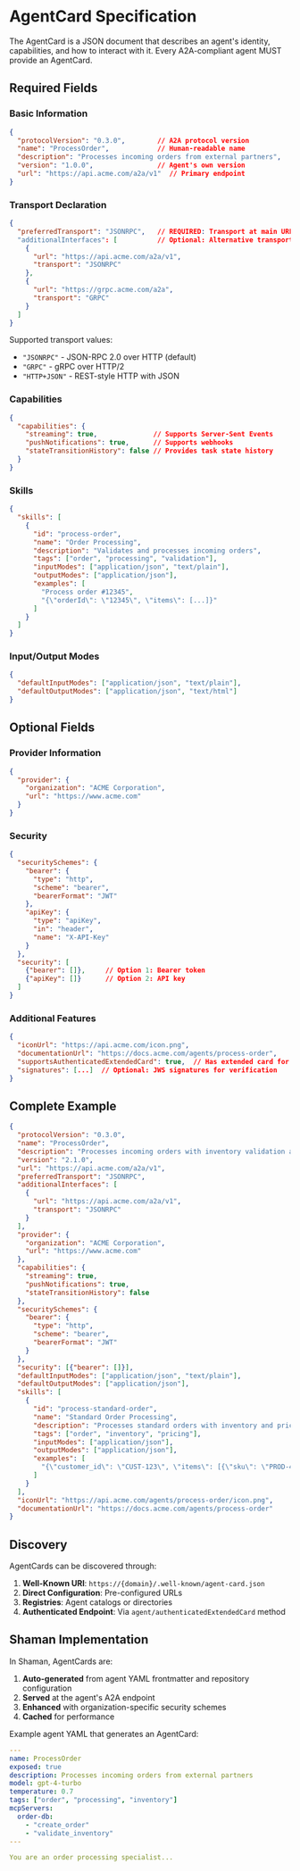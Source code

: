 # AgentCard Specification

The AgentCard is a JSON document that describes an agent's identity, capabilities, and how to interact with it. Every A2A-compliant agent MUST provide an AgentCard.

## Required Fields

### Basic Information

```json
{
  "protocolVersion": "0.3.0",        // A2A protocol version
  "name": "ProcessOrder",            // Human-readable name
  "description": "Processes incoming orders from external partners",
  "version": "1.0.0",                // Agent's own version
  "url": "https://api.acme.com/a2a/v1"  // Primary endpoint
}
```

### Transport Declaration

```json
{
  "preferredTransport": "JSONRPC",   // REQUIRED: Transport at main URL
  "additionalInterfaces": [          // Optional: Alternative transports
    {
      "url": "https://api.acme.com/a2a/v1",
      "transport": "JSONRPC"
    },
    {
      "url": "https://grpc.acme.com/a2a",
      "transport": "GRPC"
    }
  ]
}
```

Supported transport values:
- `"JSONRPC"` - JSON-RPC 2.0 over HTTP (default)
- `"GRPC"` - gRPC over HTTP/2
- `"HTTP+JSON"` - REST-style HTTP with JSON

### Capabilities

```json
{
  "capabilities": {
    "streaming": true,              // Supports Server-Sent Events
    "pushNotifications": true,      // Supports webhooks
    "stateTransitionHistory": false // Provides task state history
  }
}
```

### Skills

```json
{
  "skills": [
    {
      "id": "process-order",
      "name": "Order Processing",
      "description": "Validates and processes incoming orders",
      "tags": ["order", "processing", "validation"],
      "inputModes": ["application/json", "text/plain"],
      "outputModes": ["application/json"],
      "examples": [
        "Process order #12345",
        "{\"orderId\": \"12345\", \"items\": [...]}"
      ]
    }
  ]
}
```

### Input/Output Modes

```json
{
  "defaultInputModes": ["application/json", "text/plain"],
  "defaultOutputModes": ["application/json", "text/html"]
}
```

## Optional Fields

### Provider Information

```json
{
  "provider": {
    "organization": "ACME Corporation",
    "url": "https://www.acme.com"
  }
}
```

### Security

```json
{
  "securitySchemes": {
    "bearer": {
      "type": "http",
      "scheme": "bearer",
      "bearerFormat": "JWT"
    },
    "apiKey": {
      "type": "apiKey",
      "in": "header",
      "name": "X-API-Key"
    }
  },
  "security": [
    {"bearer": []},     // Option 1: Bearer token
    {"apiKey": []}      // Option 2: API key
  ]
}
```

### Additional Features

```json
{
  "iconUrl": "https://api.acme.com/icon.png",
  "documentationUrl": "https://docs.acme.com/agents/process-order",
  "supportsAuthenticatedExtendedCard": true,  // Has extended card for auth users
  "signatures": [...]  // Optional: JWS signatures for verification
}
```

## Complete Example

```json
{
  "protocolVersion": "0.3.0",
  "name": "ProcessOrder",
  "description": "Processes incoming orders with inventory validation and pricing",
  "version": "2.1.0",
  "url": "https://api.acme.com/a2a/v1",
  "preferredTransport": "JSONRPC",
  "additionalInterfaces": [
    {
      "url": "https://api.acme.com/a2a/v1",
      "transport": "JSONRPC"
    }
  ],
  "provider": {
    "organization": "ACME Corporation",
    "url": "https://www.acme.com"
  },
  "capabilities": {
    "streaming": true,
    "pushNotifications": true,
    "stateTransitionHistory": false
  },
  "securitySchemes": {
    "bearer": {
      "type": "http",
      "scheme": "bearer",
      "bearerFormat": "JWT"
    }
  },
  "security": [{"bearer": []}],
  "defaultInputModes": ["application/json", "text/plain"],
  "defaultOutputModes": ["application/json"],
  "skills": [
    {
      "id": "process-standard-order",
      "name": "Standard Order Processing",
      "description": "Processes standard orders with inventory and pricing validation",
      "tags": ["order", "inventory", "pricing"],
      "inputModes": ["application/json"],
      "outputModes": ["application/json"],
      "examples": [
        "{\"customer_id\": \"CUST-123\", \"items\": [{\"sku\": \"PROD-456\", \"quantity\": 2}]}"
      ]
    }
  ],
  "iconUrl": "https://api.acme.com/agents/process-order/icon.png",
  "documentationUrl": "https://docs.acme.com/agents/process-order"
}
```

## Discovery

AgentCards can be discovered through:

1. **Well-Known URI**: `https://{domain}/.well-known/agent-card.json`
2. **Direct Configuration**: Pre-configured URLs
3. **Registries**: Agent catalogs or directories
4. **Authenticated Endpoint**: Via `agent/authenticatedExtendedCard` method

## Shaman Implementation

In Shaman, AgentCards are:

1. **Auto-generated** from agent YAML frontmatter and repository configuration
2. **Served** at the agent's A2A endpoint
3. **Enhanced** with organization-specific security schemes
4. **Cached** for performance

Example agent YAML that generates an AgentCard:

```yaml
---
name: ProcessOrder
exposed: true
description: Processes incoming orders from external partners
model: gpt-4-turbo
temperature: 0.7
tags: ["order", "processing", "inventory"]
mcpServers:
  order-db:
    - "create_order"
    - "validate_inventory"
---

You are an order processing specialist...
```
